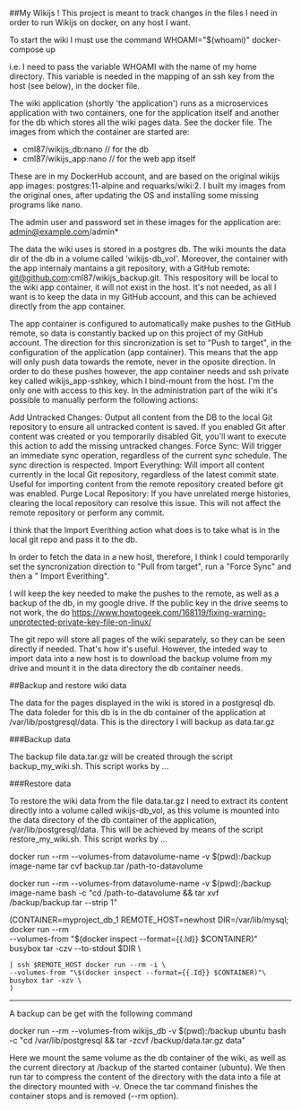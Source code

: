 ##My Wikijs !
This project is meant to track changes in the files I need in order to run Wikijs on docker, on any host I want.

To start the wiki I must use the command 
WHOAMI="$(whoami)" docker-compose up

i.e. I need to pass the variable WHOAMI with the name of my home directory. This variable is needed in the mapping of an ssh key from the host (see below), in the docker file.

The wiki application (shortly 'the application') runs as a microservices application with two containers, one for the application itself and another for the db which stores all the wiki pages data. See the docker file. 
The images from which the container are started are:
- cml87/wikijs_db:nano  // for the db
- cml87/wikijs_app:nano // for the web app itself

These are in my DockerHub account, and are based on the original wikijs app images: postgres:11-alpine and requarks/wiki:2.
I built my images from the original ones, after updating the OS and installing some missing programs like nano.

The admin user and password set in these images for the application are: admin@example.com/admin*

The data the wiki uses is stored in a postgres db. The wiki mounts the data dir of the db in a volume called 'wikijs-db_vol'. Moreover, the container with the app internaly mantains
a git repository, with a GitHub remote: git@github.com:cml87/wikijs_backup.git. This respository will be local to the wiki app container, it will not exist in the host. It's not needed, as all I want is to keep the data in my GitHub account, and this can be achieved directly from the app container.

The app container is configured to automatically make pushes to the GitHub remote, so data is constantly backed up on this project of my GitHub account. 
The direction for this sincronization is set to "Push to target", in the configuration of the application (app container). This means 
that the app will only push data towards the remote, never in the oposite direction. In order to do these pushes however, the app container needs and ssh private key called wikijs_app-sshkey, which I bind-mount from the host. I'm the only one with access to this key. In the administration part of the wiki it's possible to manually perform the following actions:

Add Untracked Changes: Output all content from the DB to the local Git repository to ensure all untracked content is saved. If you enabled Git after content was created or you temporarily disabled Git, you'll want to execute this action to add the missing untracked changes.
Force Sync: Will trigger an immediate sync operation, regardless of the current sync schedule. The sync direction is respected.
Import Everything: Will import all content currently in the local Git repository, regardless of the latest commit state. Useful for importing content from the remote repository created before git was enabled.
Purge Local Repository: If you have unrelated merge histories, clearing the local repository can resolve this issue. This will not affect the remote repository or perform any commit.

I think that the Import Everithing action what does is to take what is in the local git repo and pass it to the db.

In order to fetch the data in a new host, therefore, I think I could temporarily set the syncronization direction to "Pull from target", run a "Force Sync" and then a " Import Everithing".


I will keep the key needed to make the pushes to the remote, as well as a backup of the db, in my google drive. If the public key in the drive seems to not work, the do 
https://www.howtogeek.com/168119/fixing-warning-unprotected-private-key-file-on-linux/

The git repo will store all pages of the wiki separately, so they can be seen directly if needed. That's how it's useful. However, the inteded way to import data into a new host is to download the backup volume from my drive and mount it in the data directory the db container needs.


##Backup and restore wiki data

The data for the pages displayed in the wiki is stored in a postgresql db. The data foleder for this db is in the db container of the application at /var/lib/postgresql/data. This is the directory I will backup as data.tar.gz

###Backup data

The backup file data.tar.gz will be created through the script backup_my_wiki.sh. This script works by ...

###Restore data

To restore the wiki data from the file data.tar.gz I need to extract its content directly into a volume called wikijs-db_vol, as this volume is mounted into the data directory of the db container of the application, /var/lib/postgresql/data. This will be achieved by means of the script restore_my_wiki.sh. This script works by ...




docker run --rm --volumes-from datavolume-name -v $(pwd):/backup image-name tar cvf  backup.tar /path-to-datavolume

docker run --rm --volumes-from datavolume-name -v $(pwd):/backup image-name bash -c "cd /path-to-datavolume && tar xvf /backup/backup.tar --strip 1"



(CONTAINER=myproject_db_1 REMOTE_HOST=newhost DIR=/var/lib/mysql; \
    docker run --rm \
    --volumes-from "$(docker inspect --format={{.Id}} $CONTAINER)" \
    busybox tar -czv --to-stdout $DIR  \
   


    | ssh $REMOTE_HOST docker run --rm -i \
    --volumes-from "\$(docker inspect --format={{.Id}} $CONTAINER)"\
    busybox tar -xzv \
    )

________

A backup can be get with the following command

docker run --rm --volumes-from wikijs_db -v $(pwd):/backup ubuntu bash -c "cd /var/lib/postgresql && tar -zcvf /backup/data.tar.gz data"

Here we mount the same volume as the db container of the wiki, as well as the current directory at /backup of the started container (ubuntu). We then run tar to compress the content of 
the directory with the data into a file at the directory mounted with -v. Onece the tar command finishes the container stops and is removed (--rm option).


